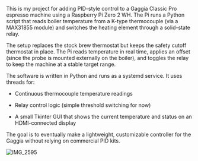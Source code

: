 This is my project for adding PID-style control to a Gaggia Classic Pro espresso machine using a Raspberry Pi Zero 2 WH. The Pi runs a Python script that reads boiler temperature from a K-type thermocouple (via a MAX31855 module) and switches the heating element through a solid-state relay.

The setup replaces the stock brew thermostat but keeps the safety cutoff thermostat in place. The Pi reads temperature in real time, applies an offset (since the probe is mounted externally on the boiler), and toggles the relay to keep the machine at a stable target range.

The software is written in Python and runs as a systemd service. It uses threads for:

- Continuous thermocouple temperature readings

- Relay control logic (simple threshold switching for now)

- A small Tkinter GUI that shows the current temperature and status on an HDMI-connected display

The goal is to eventually make a lightweight, customizable controller for the Gaggia without relying on commercial PID kits.


![IMG_2595](https://github.com/user-attachments/assets/32ecdfc1-d955-4c0f-8462-a210275c9c8b)
